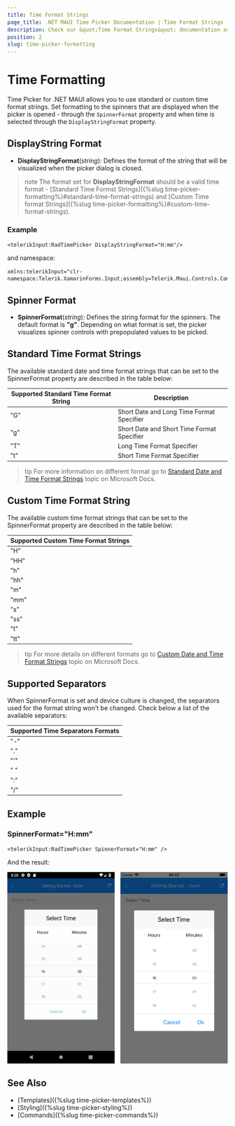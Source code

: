 ```yaml
---
title: Time Format Strings
page_title: .NET MAUI Time Picker Documentation | Time Format Strings
description: Check our &quot;Time Format Strings&quot; documentation article for Telerik TimePicker for .NET MAUI.
position: 2
slug: time-picker-formatting
---
```


# Time Formatting

Time Picker for .NET MAUI allows you to use standard or custom time format strings. Set formatting to the spinners that are displayed when the picker is opened - through the `SpinnerFormat` property and when time is selected through the `DisplayStringFormat` property. 

## DisplayString Format

* **DisplayStringFormat**(*string*): Defines the format of the string that will be visualized when the picker dialog is closed. 

>note The format set for **DisplayStringFormat** should be a valid time format - [Standard Time Formst Strings]({%slug time-picker-formatting%}#standard-time-format-strings) and [Custom Time format Strings]({%slug time-picker-formatting%}#custom-time-format-strings). 

### Example 

```XAML
<telerikInput:RadTimePicker DisplayStringFormat="H:mm"/>
```

and namespace:

```XAML
xmlns:telerikInput="clr-namespace:Telerik.XamarinForms.Input;assembly=Telerik.Maui.Controls.Compatibility"
```

## Spinner Format

* **SpinnerFormat**(*string*): Defines the string format for the spinners. The default format is **"g"**. Depending on what format is set, the picker visualizes spinner controls with prepopulated values to be picked.

## Standard Тime Format Strings

The available standard date and time format strings that can be set to the SpinnerFormat property are described in the table below:

| Supported Standard Time Format String | Description |
| -------- | -------- |
| "G" | Short Date and Long Time Format Specifier |
| "g" | Short Date and Short Time Format Specifier |
| "T" | Long Time Format Specifier |
| "t" | Short Time Format Specifier |

>tip For more information on different format go to [Standard Date and Time Format Strings](https://docs.microsoft.com/en-us/dotnet/standard/base-types/standard-date-and-time-format-strings) topic on Microsoft Docs.

## Custom Time Format String

The available custom time format strings that can be set to the SpinnerFormat property are described in the table below:

| Supported Custom Time Format Strings|
| -------- |
| "H" |
| "HH" |
| "h" |
| "hh" |
| "m" |
| "mm" |
| "s" |
| "ss" |
| "t" |
| "tt" |
 
>tip For more details on different formats go to [Custom Date and Time Format Strings](https://docs.microsoft.com/en-us/dotnet/standard/base-types/custom-date-and-time-format-strings) topic on Microsoft Docs.

## Supported Separators

When SpinnerFormat is set and device culture is changed, the separators used for the format string won't be changed. Check below a list of the available separators:

| Supported Time Separators Formats |
| -------- |
| "-" |
| "." |
| "'" |
| " " |
| ":" |
| "/" |

## Example

### SpinnerFormat="H:mm"

```XAML
<telerikInput:RadTimePicker SpinnerFormat="H:mm" />
```

And the result:

![](images/timepicker-string-format-H-mm.png)

## See Also

- [Templates]({%slug time-picker-templates%})
- [Styling]({%slug time-picker-styling%})
- [Commands]({%slug time-picker-commands%})
